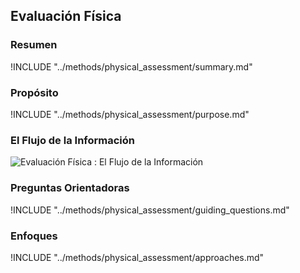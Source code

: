 ## Evaluación Física

### Resumen

!INCLUDE "../methods/physical_assessment/summary.md"

### Propósito

!INCLUDE "../methods/physical_assessment/purpose.md"

### El Flujo de la Información

![Evaluación Física : El Flujo de la Información](images/info_flows/physical_assessment.svg)

### Preguntas Orientadoras

!INCLUDE "../methods/physical_assessment/guiding_questions.md"

### Enfoques

!INCLUDE "../methods/physical_assessment/approaches.md"
